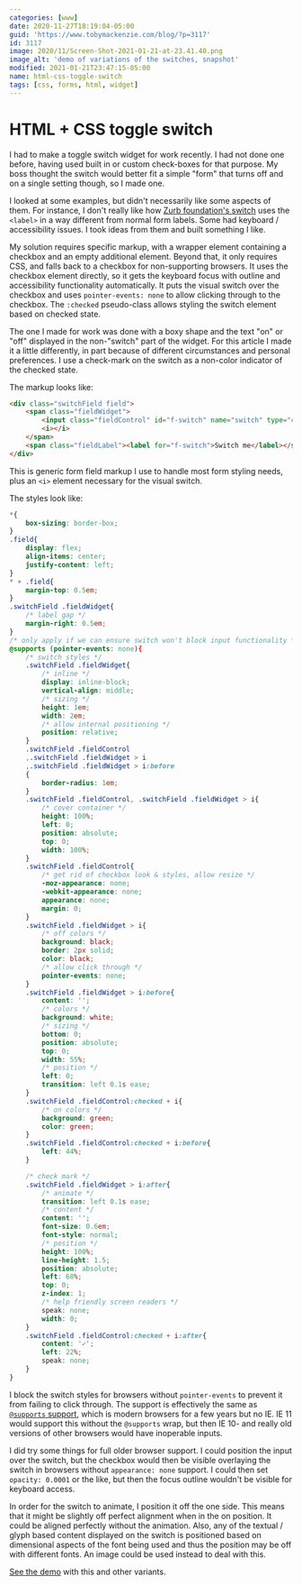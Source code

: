 ```yaml
---
categories: [www]
date: 2020-11-27T18:19:04-05:00
guid: 'https://www.tobymackenzie.com/blog/?p=3117'
id: 3117
image: 2020/11/Screen-Shot-2021-01-21-at-23.41.40.png
image_alt: 'demo of variations of the switches, snapshot'
modified: 2021-01-21T23:47:15-05:00
name: html-css-toggle-switch
tags: [css, forms, html, widget]
---
```


HTML + CSS toggle switch
========================

I had to make a toggle switch widget for work recently.  I had not done one before, having used built in or custom check-boxes for that purpose.  My boss thought the switch would better fit a simple "form" that turns off and on a single setting though, so I made one.

<!--more-->

I looked at some examples, but didn't necessarily like some aspects of them.  For instance, I don't really like how [Zurb foundation's switch](https://get.foundation/sites/docs/switch.html) uses the `<label>` in a way different from normal form labels.  Some had keyboard / accessibility issues.  I took ideas from them and built something I like.

My solution requires specific markup, with a wrapper element containing a checkbox and an empty additional element.  Beyond that, it only requires CSS, and falls back to a checkbox for non-supporting browsers.  It uses the checkbox element directly, so it gets the keyboard focus with outline and accessibility functionality automatically.  It puts the visual switch over the checkbox and uses `pointer-events: none` to allow clicking through to the checkbox.  The `:checked` pseudo-class allows styling the switch element based on checked state.

The one I made for work was done with a boxy shape and the text "on" or "off" displayed in the non-"switch" part of the widget.  For this article I made it a little differently, in part because of different circumstances and personal preferences.  I use a check-mark on the switch as a non-color indicator of the checked state.

The markup looks like:

``` html
<div class="switchField field">
	<span class="fieldWidget">
		<input class="fieldControl" id="f-switch" name="switch" type="checkbox" />
		<i></i>
	</span>
	<span class="fieldLabel"><label for="f-switch">Switch me</label></span>
</div>
```

This is generic form field markup I use to handle most form styling needs, plus an `<i>` element necessary for the visual switch.

The styles look like:

``` css
*{
	box-sizing: border-box;
}
.field{
	display: flex;
	align-items: center;
	justify-content: left;
}
* + .field{
	margin-top: 0.5em;
}
.switchField .fieldWidget{
	/* label gap */
	margin-right: 0.5em;
}
/* only apply if we can ensure switch won't block input functionality */
@supports (pointer-events: none){
	/* switch styles */
	.switchField .fieldWidget{
		/* inline */
		display: inline-block;
		vertical-align: middle;
		/* sizing */
		height: 1em;
		width: 2em;
		/* allow internal positioning */
		position: relative;
	}
	.switchField .fieldControl
	,.switchField .fieldWidget > i
	,.switchField .fieldWidget > i:before
	{
		border-radius: 1em;
	}
	.switchField .fieldControl, .switchField .fieldWidget > i{
		/* cover container */
		height: 100%;
		left: 0;
		position: absolute;
		top: 0;
		width: 100%;
	}
	.switchField .fieldControl{
		/* get rid of checkbox look & styles, allow resize */
		-moz-appearance: none;
		-webkit-appearance: none;
		appearance: none;
		margin: 0;
	}
	.switchField .fieldWidget > i{
		/* off colors */
		background: black;
		border: 2px solid;
		color: black;
		/* allow click through */
		pointer-events: none;
	}
	.switchField .fieldWidget > i:before{
		content: '';
		/* colors */
		background: white;
		/* sizing */
		bottom: 0;
		position: absolute;
		top: 0;
		width: 55%;
		/* position */
		left: 0;
		transition: left 0.1s ease;
	}
	.switchField .fieldControl:checked + i{
		/* on colors */
		background: green;
		color: green;
	}
	.switchField .fieldControl:checked + i:before{
		left: 44%;
	}

	/* check mark */
	.switchField .fieldWidget > i:after{
		/* animate */
		transition: left 0.1s ease;
		/* content */
		content: '';
		font-size: 0.6em;
		font-style: normal;
		/* position */
		height: 100%;
		line-height: 1.5;
		position: absolute;
		left: 68%;
		top: 0;
		z-index: 1;
		/* help friendly screen readers */
		speak: none;
		width: 0;
	}
	.switchField .fieldControl:checked + i:after{
		content: '✓';
		left: 22%;
		speak: none;
	}
}
```

I block the switch styles for browsers without `pointer-events` to prevent it from failing to click through.  The support is effectively the same as [`@supports` support](https://caniuse.com/mdn-api_css_supports), which is modern browsers for a few years but no IE.  IE 11 would support this without the `@supports` wrap, but then IE 10- and really old versions of other browsers would have inoperable inputs. 

I did try some things for full older browser support.  I could position the input over the switch, but the checkbox would then be visible overlaying the switch in browsers without `appearance: none` support.  I could then set `opacity: 0.0001` or the like, but then the focus outline wouldn't be visible for keyboard access.

In order for the switch to animate, I position it off the one side.  This means that it might be slightly off perfect alignment when in the on position.  It could be aligned perfectly without the animation.  Also, any of the textual / glyph based content displayed on the switch is positioned based on dimensional aspects of the font being used and thus the position may be off with different fonts.  An image could be used instead to deal with this.

[See the demo](/content/examples/www/switch.md) with this and other variants.
